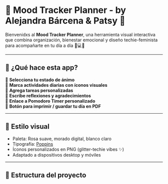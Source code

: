 # 💜 Mood Tracker Planner - by Alejandra Bárcena & Patsy 🐾

Bienvenidxs al **Mood Tracker Planner**, una herramienta visual interactiva que combina organización, bienestar emocional y diseño techie-feminista para acompañarte en tu día a día 🧠💻✨

---

## 🧩 ¿Qué hace esta app?

🔹 **Selecciona tu estado de ánimo**  
🔹 **Marca actividades diarias con íconos visuales**  
🔹 **Agrega tareas personalizadas**  
🔹 **Escribe reflexiones y agradecimientos**  
🔹 **Enlace a Pomodoro Timer personalizado**  
🔹 **Botón para imprimir / guardar tu día en PDF**

---

## 🎨 Estilo visual

- Paleta: Rosa suave, morado digital, blanco claro
- Tipografía: [Poppins](https://fonts.google.com/specimen/Poppins)
- Íconos personalizados en PNG (glitter-techie vibes ✨)
- Adaptado a dispositivos desktop y móviles

---

## 📂 Estructura del proyecto

